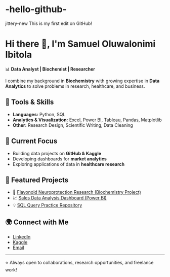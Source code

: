 # -hello-github-
jittery-new
This is my first edit on GitHub!
# Hi there 👋, I'm Samuel Oluwalonimi Ibitola  

📊 **Data Analyst | Biochemist | Researcher**  

I combine my background in **Biochemistry** with growing expertise in **Data Analytics** to solve problems in research, healthcare, and business.  

## 🔧 Tools & Skills  
- **Languages:** Python, SQL  
- **Analytics & Visualization:** Excel, Power BI, Tableau, Pandas, Matplotlib  
- **Other:** Research Design, Scientific Writing, Data Cleaning  

## 🚀 Current Focus  
- Building data projects on **GitHub & Kaggle**  
- Developing dashboards for **market analytics**  
- Exploring applications of data in **healthcare research**  

## 📂 Featured Projects  
- 🧪 [Flavonoid Neuroprotection Research (Biochemistry Project)](link-to-your-manuscript-or-summary)  
- 📈 [Sales Data Analysis Dashboard (Power BI)](link-to-your-project)  
- 💡 [SQL Query Practice Repository](link-to-repo)  

## 🌍 Connect with Me  
- [LinkedIn](https://www.linkedin.com/in/samuelibitola/)  
- [Kaggle](https://www.kaggle.com/work)  
- [Email](mailto:ibitolasamuel2@gmail.com)  

---
⭐️ Always open to collaborations, research opportunities, and freelance work!
